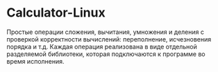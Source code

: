 # Calculator-Linux
Простые операции сложения, вычитания, умножения и деления с проверкой корректности вычислений: переполнение, исчезновения порядка и т.д.
Каждая операция реализована в виде отдельной разделяемой библиотеки, которая подключаются к программе во время исполнения.
